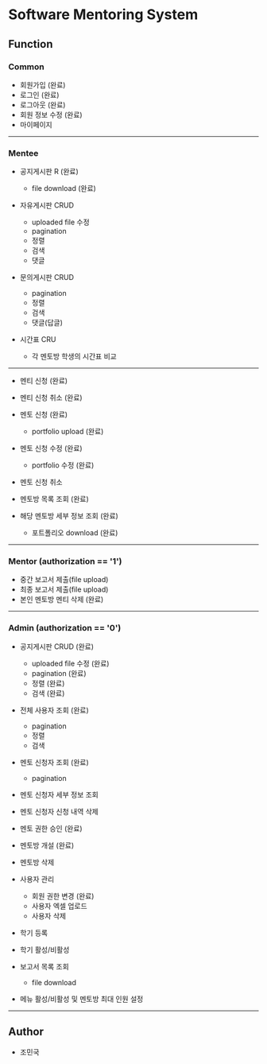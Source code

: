 # Software Mentoring System

## Function
### Common

* 회원가입 (완료)
* 로그인 (완료)
* 로그아웃 (완료)
* 회원 정보 수정 (완료)
* 마이페이지

---

### Mentee

* 공지게시판 R (완료)
    * file download (완료)
    
* 자유게시판 CRUD
    * uploaded file 수정
    * pagination
    * 정렬
    * 검색
    * 댓글
    
* 문의게시판 CRUD
    * pagination
    * 정렬
    * 검색
    * 댓글(답글)
    
* 시간표 CRU
    * 각 멘토방 학생의 시간표 비교

---

* 멘티 신청 (완료)
* 멘티 신청 취소 (완료)

* 멘토 신청 (완료)
    * portfolio upload (완료)
* 멘토 신청 수정 (완료)
    * portfolio 수정 (완료)
* 멘토 신청 취소

* 멘토방 목록 조회 (완료)
* 해당 멘토방 세부 정보 조회 (완료)
    * 포트폴리오 download (완료)

---

### Mentor (authorization == '1')
* 중간 보고서 제출(file upload)
* 최종 보고서 제출(file upload)
* 본인 멘토방 멘티 삭제 (완료)

---

### Admin (authorization == '0')
* 공지게시판 CRUD (완료)
    * uploaded file 수정 (완료)
    * pagination (완료)
    * 정렬 (완료)
    * 검색 (완료)
    
* 전체 사용자 조회 (완료)
    * pagination
    * 정렬
    * 검색
    
* 멘토 신청자 조회 (완료)
    * pagination
* 멘토 신청자 세부 정보 조회
* 멘토 신청자 신청 내역 삭제
* 멘토 권한 승인 (완료)

* 멘토방 개설 (완료)
* 멘토방 삭제

* 사용자 관리
    * 회원 권한 변경 (완료)
    * 사용자 엑셀 업로드
    * 사용자 삭제
    
* 학기 등록
* 학기 활성/비활성

* 보고서 목록 조회
    * file download
    
* 메뉴 활성/비활성 및 멘토방 최대 인원 설정

---

## Author
* 조민국